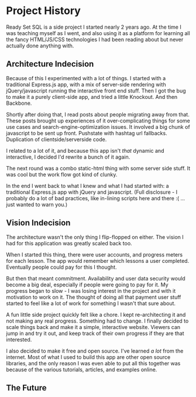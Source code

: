 # Project History

Ready Set SQL is a side project I started nearly 2 years ago. 
At the time I was teaching myself as I went, and also using it as a platform for learning 
all the fancy HTML/JS/CSS technologies I had been reading about but never actually done anything with.

## Architecture Indecision

Because of this I experimented with a lot of things. I started with a traditional Express.js app, 
with a mix of server-side rendering with jQuery/javascript running the interactive front end stuff. 
Then I got the bug to make it a purely client-side app, and tried a little Knockout. And then Backbone.

Shortly after doing that, I read posts about people migrating away from that. 
These posts brought up experiences of it over-complicating things for some use cases and search-engine-optimization issues.
It involved a big chunk of javascript to be sent up front. Pushstate with hashtag url fallbacks. Duplication of clientside/serverside code.

I related to a lot of it, and because this app isn't *that* dynamic and interactive, I decided I'd rewrite a bunch of it again. 

The next round was a combo static-html thing with some server side stuff. It was cool but the work flow got kind of clunky.

In the end I went back to what I knew and what I had started with: a traditional Express.js app with jQuery and javascript. (Full disclosure - I probably do a lot of bad practices, like in-lining scripts here and there :( ... just wanted to warn you.) 

## Vision Indecision

The architecture wasn't the only thing I flip-flopped on either. 
The vision I had for this application was greatly scaled back too. 

When I started this thing, there were user accounts, and progress meters for each lesson. 
The app would remember which lessons a user completed. Eventually people could pay for this I thought.

But then that meant commitment. Availability and user data security would become a big deal, 
especially if people were going to pay for it. My progress began to slow - I was losing interest in the project and with it motivation to work on it.
The thought of doing all that payment user stuff started to feel like a lot of work for something I wasn't that sure about.

A fun little side project quickly felt like a chore. I kept re-architecting it and not making any real progress. Something had to change. I finally decided to scale things back and make it a simple, interactive website. Viewers can jump in and try it out, and keep track of their own progress if they are that interested.

I also decided to make it free and open source. I've learned *a lot* from the internet. Most of what I used to build this app are other open source libraries, and the only reason I was even able to put all this together was because of the various tutorials, articles, and examples online.

## The Future

